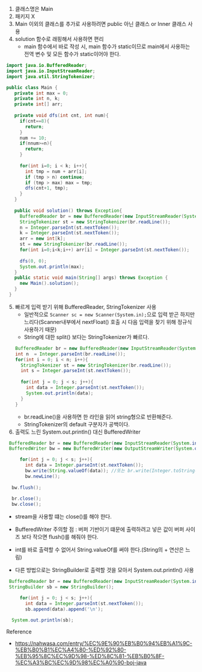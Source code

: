 1. 클래스명은 Main
2. 패키지 X
3. Main 이외의 클래스를 추가로 사용하려면 public 아닌 클래스 or Inner 클래스 사용
4. solution 함수로 래핑해서 사용하면 편리 
    * main 함수에서 바로 작성 시, main 함수가 static이므로 main에서 사용하는 전역 변수 및 모든 함수가 static이어야 한다.
```java
import java.io.BufferedReader;
import java.io.InputStreamReader;
import java.util.StringTokenizer;

public class Main {
   private int max = 0;
   private int n, k;
   private int[] arr;
   
   private void dfs(int cnt, int num){
     if(cnt==8){
       return;
     }
     num += 10;
     if(nnum>=n){
       return;
     }
     
     for(int i=0; i < k; i++){
       int tmp = num + arr[i];
       if (tmp > n) continue;
       if (tmp > max) max = tmp;
       dfs(cnt+1, tmp);
     }
   }
 
   public void solution() throws Exception{
     BufferedReader br = new BufferedReader(new InputStreamReader(System.in));
     StringTokenizer st = new StringTokenizer(br.readLine());
     n = Integer.parseInt(st.nextToken());
     k = Integer.parseInt(st.nextToken());
     arr = new int[k];
     st = new StringTokenizer(br.readLine());
     for(int i=0;i<k;i++) arr[i] = Integer.parseInt(st.nextToken());
     
     dfs(0, 0);
     System.out.println(max);
   }
   public static void main(String[] args) throws Exception {
     new Main().solution();
   }
 }
```
5. 빠르게 입력 받기 위해 BufferedReader, StringTokenizer 사용
    * 일반적으로 `Scanner sc = new Scanner(System.in);`으로 입력 받곤 하지만 느리다(Scanner내부에서 nextFloat() 호출 시 다음 입력을 찾기 위해 정규식 사용하기 때문)
    * String에 대한 split() 보다는 StringTokenizer가 빠르다.
    ```java
    BufferedReader br = new BufferedReader(new InputStreamReader(System.in));
    int n  = Integer.parseInt(br.readLine());
    for(int i = 0; i < n; i++){
      StringTokenizer st = new StringTokenizer(br.readLine());
      int s = Integer.parseInt(st.nextToken());
      
      for(int j = 0; j < s; j++){
        int data = Integer.parseInt(st.nextToken());
        System.out.println(data);
      }
    }
    ```
    * br.readLine()을 사용하면 한 라인을 읽어 string형으로 반환해준다.
    * StringTokenizer의 default 구분자가 공백이다.
 6. 출력도 느린 System.out.println() 대신 BufferedWriter
 ```java
  BufferedReader br = new BufferedReader(new InputStreamReader(System.in));
  BufferedWriter bw = new BufferedWriter(new OutputStreamWriter(System.out));

      for(int j = 0; j < s; j++){
        int data = Integer.parseInt(st.nextToken());
        bw.write(String.valueOf(data)); //또는 br.write(Integer.toString(data))
        bw.newLine();
        
   bw.flush();
   
   br.close();
   bw.close();
```
   * stream을 사용할 떄는 close()를 해야 한다.
   * BufferedWriter 주의할 점 : 버퍼 기반이기 떄문에 출력하려고 넣은 값이 버퍼 사이즈 보다 작으면 flush()를 해줘야 한다.
   
   * int를 바로 출력할 수 없어서 String.valueOf를 써야 한다.(String의 + 연산은 느림)
   * 다른 방법으로는 StringBuilder로 출력할 것을 모아서 System.out.println() 사용
 ```java
  BufferedReader br = new BufferedReader(new InputStreamReader(System.in));
  StringBuilder sb = new StringBuilder();

      for(int j = 0; j < s; j++){
        int data = Integer.parseInt(st.nextToken());
        sb.append(data).append('\n');
        
   System.out.println(sb);
```
 
 
 Reference
 * https://nahwasa.com/entry/%EC%9E%90%EB%B0%94%EB%A1%9C-%EB%B0%B1%EC%A4%80-%ED%92%80-%EB%95%8C%EC%9D%98-%ED%8C%81-%EB%B0%8F-%EC%A3%BC%EC%9D%98%EC%A0%90-boj-java

